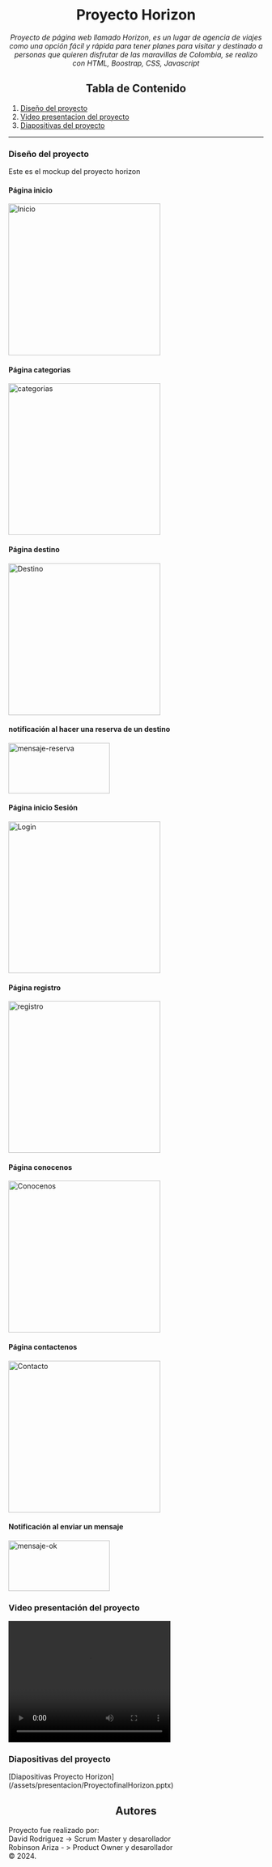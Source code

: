 <!-- Centrar el título -->
<h1 align="center">Proyecto Horizon</h1>
<!-- Subtítulo -->
<p align="center"><em>Proyecto de página web llamado Horizon, es un lugar de agencia de viajes como una opción fácil y rápida para tener planes para visitar y destinado a personas que quieren disfrutar de las maravillas de Colombia, se realizo con HTML, Boostrap, CSS, Javascript</em></p>

<!-- Tabla de Contenido -->
<h2 align="center">Tabla de Contenido</h2>

1. [Diseño del proyecto](#diseño-proyecto)
2. [Video presentacion del proyecto](#video-proyecto)
3. [Diapositivas del proyecto](#diapositivas-proyecto)

<!-- Separador -->
<hr>
<!-- Contenido de cada sección -->
<div id='diseño-proyecto' />
<h3>Diseño del proyecto</h3>
<p>Este es el mockup del proyecto horizon</p>
  <h4>Página inicio</h4>
  <img src="https://i.ibb.co/52rws4S/Inicio.png" alt="Inicio" border="0" height = "300px" width= "300px">
  <h4>Página categorias</h4>
  <img src="https://i.ibb.co/88H3npv/categorias.png" alt="categorias" border="0" height = "300px" width= "300px">
  <h4>Página destino</h4>
  <img src="https://i.ibb.co/4p1DVHG/Destino.png" alt="Destino" border="0" height = "300px" width= "300px">
  <h4>notificación al hacer una reserva de un destino</h4>
  <img src="https://i.ibb.co/prhs1J9/mensaje-reserva.png" alt="mensaje-reserva" border="0" height = "100px" width= "200px">
   <h4>Página inicio Sesión</h4>
  <img src="https://i.ibb.co/4pgLxYD/LogIn.png" alt="Login" border="0" height = "300px" width= "300px" >
  <h4>Página registro</h4>
  <img src="https://i.ibb.co/r51JjWM/Registro.png" alt="registro" border="0" height = "300px" width= "300px" >
  <h4>Página conocenos</h4>
  <img src="https://i.ibb.co/tZmdNJS/Conocenos.png" alt="Conocenos" border="0" height = "300px" width= "300px">
  <h4>Página contactenos</h4>
  <img src="https://i.ibb.co/vv5t6GZ/Contacto.png" alt="Contacto" border="0" height = "300px" width= "300px">
  <h4>Notificación al enviar un mensaje</h4>
    <img src="https://i.ibb.co/0c1rsDN/mensaje-ok.png" alt="mensaje-ok" border="0" height = "100px" width= "200px" >
<div id='video-proyecto' />
<h3>Video presentación del proyecto</h3>
<video width="320" height="240" controls>
  <source src="assets/presentacion/VideoPagina.mp4" type="video/mp4">
  Your browser does not support the video tag.
</video>
  <div id='diapositivas-proyecto' />
<h3>Diapositivas del proyecto</h3>
    [Diapositivas Proyecto Horizon](/assets/presentacion/ProyectofinalHorizon.pptx)
<!-- Subtítulo de Autor -->
<h2 align="center">Autores</h2>
<p>Proyecto fue realizado por: <br/>
David Rodriguez -> Scrum Master y desarollador<br/>
Robinson Ariza - > Product Owner y desarollador<br/>
  © 2024.</p>
